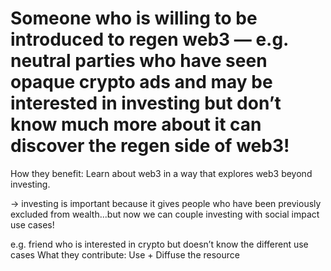 # Someone who is willing to be introduced to regen web3 — e.g. neutral parties who have seen opaque crypto ads and may be interested in investing but don’t know much more about it can discover the regen side of web3!

How they benefit: Learn about web3 in a way that explores web3 beyond investing. 

→ investing is important because it gives people who have been previously excluded from wealth...but now we can couple investing with social impact use cases!

e.g. friend who is interested in crypto but doesn’t know the different use cases
What they contribute: Use + Diffuse the resource